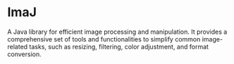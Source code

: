 # ImaJ
A Java library for efficient image processing and manipulation. It provides a comprehensive set of tools and functionalities to simplify common image-related tasks, such as resizing, filtering, color adjustment, and format conversion. 
